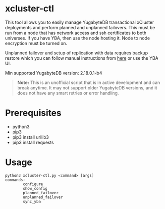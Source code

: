 # xcluster-ctl

This tool allows you to easily manage YugabyteDB transactional xCluster deployments and perform planned and unplanned failovers.
This must be run from a node that has network access and ssh certificates to both universes. If you have YBA, then use the node hosting it.
Node to node encryption must be turned on.

Unplanned failover and setup of replication with data requires backup restore which you can follow manual instructions from [here](https://docs.yugabyte.com/preview/manage/backup-restore/snapshot-ysql) or use the YBA UI.

Min supported YugabyteDB version: 2.18.0.1-b4

> **Note:** This is an unofficial script that is in active development and can break anytime. It may not support older YugabyteDB versions, and it does not have any smart retries or error handling.

# Prerequisites
- python3
- pip3
- pip3 install urllib3
- pip3 install requests


# Usage
```
python3 xcluster-ctl.py <command> [args]
commands: 
        configure
        show_config
        planned_failover
        unplanned_failover
        sync_yba
```
